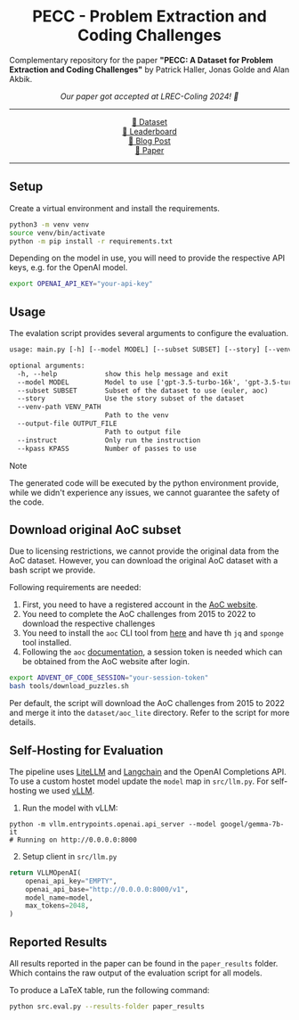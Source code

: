 <h1 style="text-align: center"> PECC - Problem Extraction and Coding Challenges </h1>

Complementary repository for the paper **"PECC: A Dataset for Problem Extraction and Coding Challenges"** by Patrick Haller, Jonas Golde and Alan Akbik.

<p align="center" style="font-style: italic">
    Our paper got accepted at LREC-Coling 2024! 🥳
</p>

---

<p align="center">
<a href="https://huggingface.co/datasets/PatrickHaller/pecc"> 🤗 Dataset</a>
</br>
<a href="https://huggingface.co/spaces/PatrickHaller/pecc-leaderboard">🏅 Leaderboard</a>
</br>
<a href="https://hallerpatrick.github.io/pecc/"> 📝 Blog Post</a>
</br>
<a href="https://arxiv.org/abs/2404.18766">📄 Paper</a>
</p>

---


## Setup 

Create a virtual environment and install the requirements.

```bash
python3 -m venv venv
source venv/bin/activate
python -m pip install -r requirements.txt
```


Depending on the model in use, you will need to provide the respective API keys, e.g. for the OpenAI model. 

```bash
export OPENAI_API_KEY="your-api-key"
```

## Usage 

The evalation script provides several arguments to configure the evaluation. 

```txt
usage: main.py [-h] [--model MODEL] [--subset SUBSET] [--story] [--venv-path VENV_PATH] [--output-file OUTPUT_FILE] [--instruct] [--kpass KPASS]

optional arguments:
  -h, --help            show this help message and exit
  --model MODEL         Model to use ['gpt-3.5-turbo-16k', 'gpt-3.5-turbo-turbo', 'vertex_ai/chat-bison', 'vertex_ai/codechat-bison', 'vertex_ai/gemini-pro', 'vertex_ai/gemini-1.5-pro', 'WizardCoder-34B', 'mixtral', 'claude-3-opus', 'claude-3-sonnet', 'claude-3-haiku']
  --subset SUBSET       Subset of the dataset to use (euler, aoc)
  --story               Use the story subset of the dataset
  --venv-path VENV_PATH
                        Path to the venv
  --output-file OUTPUT_FILE
                        Path to output file
  --instruct            Only run the instruction
  --kpass KPASS         Number of passes to use
```

> [!NOTE]
> The generated code will be executed by the python environment provide, while we didn't experience any issues, we cannot guarantee the safety of the code. 


## Download original AoC subset

Due to licensing restrictions, we cannot provide the original data from the AoC dataset. However, you can download the original AoC dataset with a bash script we provide. 

Following requirements are needed:
1. First, you need to have a registered account in the [AoC website](https://adventofcode.com/).
2. You need to complete the AoC challenges from 2015 to 2022 to download the respective challenges
3. You need to install the `aoc` CLI tool from [here](https://github.com/scarvalhojr/aoc-cli) and have th `jq` and `sponge` tool installed. 
4. Following the `aoc` [documentation](https://github.com/scarvalhojr/aoc-cli?tab=readme-ov-file#session-cookie-), a session token is needed which can be obtained from the AoC website after login. 


```bash
export ADVENT_OF_CODE_SESSION="your-session-token"
bash tools/download_puzzles.sh
```

Per default, the script will download the AoC challenges from 2015 to 2022 and merge it into 
the `dataset/aoc_lite` directory. Refer to the script for more details.


## Self-Hosting for Evaluation

The pipeline uses [LiteLLM](https://github.com/BerriAI/litellm) and [Langchain](https://github.com/langchain-ai/langchain) and the OpenAI Completions API.
To use a custom hostet model update the `model` map in `src/llm.py`. For self-hosting we used [vLLM](https://github.com/vllm-project/vllm).

1. Run the model with vLLM:
```
python -m vllm.entrypoints.openai.api_server --model googel/gemma-7b-it
# Running on http://0.0.0.0:8000
```

2. Setup client in `src/llm.py`

```python
return VLLMOpenAI(
    openai_api_key="EMPTY",
    openai_api_base="http://0.0.0.0:8000/v1",
    model_name=model,
    max_tokens=2048,
)
```


## Reported Results

All results reported in the paper can be found in the `paper_results` folder. Which contains the
raw output of the evaluation script for all models.

To produce a LaTeX table, run the following command:

```bash
python src.eval.py --results-folder paper_results
```

